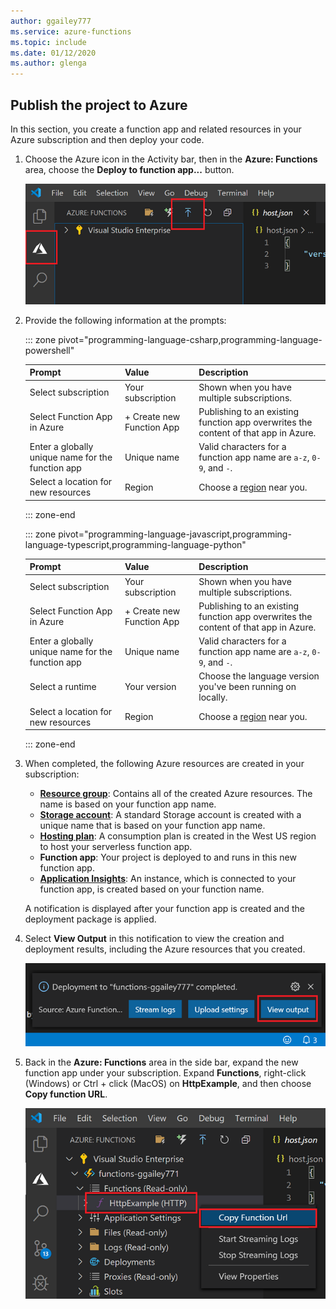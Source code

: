 ```yaml
---
author: ggailey777
ms.service: azure-functions
ms.topic: include
ms.date: 01/12/2020
ms.author: glenga
---
```


## Publish the project to Azure

In this section, you create a function app and related resources in your Azure subscription and then deploy your code. 

1. Choose the Azure icon in the Activity bar, then in the **Azure: Functions** area, choose the **Deploy to function app...** button.

    ![Publish your project to Azure](media/functions-publish-project-vscode/function-app-publish-project.png)

1. Provide the following information at the prompts:

    ::: zone pivot="programming-language-csharp,programming-language-powershell"

    | Prompt | Value | Description |
    | ------ | ----- | ----- |
    | Select subscription | Your subscription | Shown when you have multiple subscriptions. |
    | Select Function App in Azure | + Create new Function App | Publishing to an existing function app overwrites the content of that app in Azure. |
    | Enter a globally unique name for the function app | Unique name | Valid characters for a function app name are `a-z`, `0-9`, and `-`. |
    | Select a location for new resources | Region | Choose a [region](https://azure.microsoft.com/regions/) near you. | 

    ::: zone-end

    ::: zone pivot="programming-language-javascript,programming-language-typescript,programming-language-python"

    | Prompt | Value | Description |
    | ------ | ----- | ----- |
    | Select subscription | Your subscription | Shown when you have multiple subscriptions. |
    | Select Function App in Azure | + Create new Function App | Publishing to an existing function app overwrites the content of that app in Azure. |
    | Enter a globally unique name for the function app | Unique name | Valid characters for a function app name are `a-z`, `0-9`, and `-`. |
    | Select a runtime | Your version | Choose the language version you've been running on locally. |
    | Select a location for new resources | Region | Choose a [region](https://azure.microsoft.com/regions/) near you. | 

    ::: zone-end

    
1.  When completed, the following Azure resources are created in your subscription:

    + **[Resource group](../articles/azure-resource-manager/management/overview.md)**: Contains all of the created Azure resources. The name is based on your function app name.
    + **[Storage account](../articles//storage/common/storage-introduction.md#types-of-storage-accounts)**: A standard Storage account is created with a unique name that is based on your function app name.
    + **[Hosting plan](../articles/azure-functions/functions-scale.md)**: A consumption plan is created in the West US region to host your serverless function app.
    + **Function app**: Your project is deployed to and runs in this new function app.
    + **[Application Insights]()**: An instance, which is connected to your function app, is created based on your function name.

    A notification is displayed after your function app is created and the deployment package is applied. 
    
1. Select **View Output** in this notification to view the creation and deployment results, including the Azure resources that you created.

    ![Create complete notification](media/functions-publish-project-vscode/function-create-notifications.png)

1. Back in the **Azure: Functions** area in the side bar, expand the new function app under your subscription. Expand **Functions**, right-click (Windows) or Ctrl + click (MacOS) on **HttpExample**, and then choose **Copy function URL**.

    ![Copy the function URL for the new HTTP trigger](./media/functions-publish-project-vscode/function-copy-endpoint-url.png)

